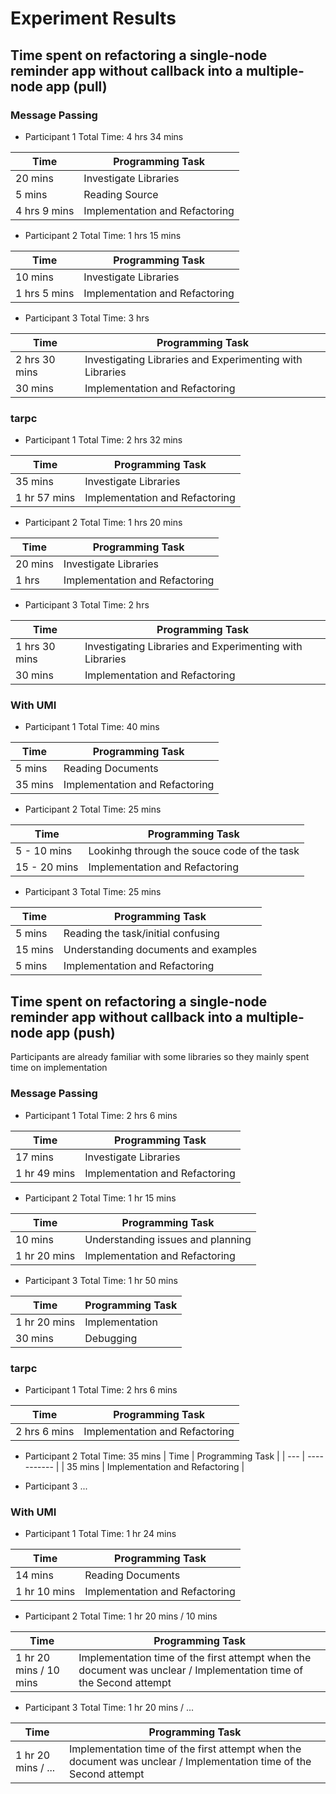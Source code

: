# Experiment Results

## Time spent on refactoring a single-node reminder app without callback into a multiple-node app (pull)

### Message Passing
- Participant 1
Total Time: 4 hrs 34 mins

| Time | Programming Task |
| ---  | -----------      |
| 20 mins |  Investigate Libraries |
| 5 mins | Reading Source |
| 4 hrs 9 mins | Implementation and Refactoring |

- Participant 2
Total Time: 1 hrs 15 mins

| Time | Programming Task |
| --- | ----------- |
| 10 mins |  Investigate Libraries |
| 1 hrs 5 mins | Implementation and Refactoring |

- Participant 3
Total Time: 3 hrs

| Time | Programming Task |
| --- | ----------- |
| 2 hrs 30 mins |  Investigating Libraries and Experimenting with Libraries |
| 30 mins | Implementation and Refactoring |

### tarpc
- Participant 1
Total Time: 2 hrs 32 mins

| Time | Programming Task |
| ---  | -----------      |
| 35 mins |  Investigate Libraries |
| 1 hr 57 mins | Implementation and Refactoring |

- Participant 2
Total Time: 1 hrs 20 mins

| Time | Programming Task |
| --- | ----------- |
| 20 mins |  Investigate Libraries |
| 1 hrs | Implementation and Refactoring |

- Participant 3
Total Time: 2 hrs

| Time | Programming Task |
| --- | ----------- |
| 1 hrs 30 mins |  Investigating Libraries and Experimenting with Libraries |
| 30 mins | Implementation and Refactoring|


### With UMI
- Participant 1
Total Time: 40 mins

| Time | Programming Task |
| --- | ----------- |
| 5 mins | Reading Documents |
| 35 mins | Implementation and Refactoring |

- Participant 2
Total Time: 25 mins

| Time | Programming Task |
| --- | ----------- |
| 5 - 10 mins | Lookinhg through the souce code of the task |
| 15 - 20 mins | Implementation and Refactoring |

- Participant 3
Total Time: 25 mins

| Time | Programming Task |
| --- | ----------- |
| 5 mins |  Reading the task/initial confusing |
| 15 mins | Understanding documents and examples |
| 5 mins | Implementation and Refactoring |

## Time spent on refactoring a single-node reminder app without callback into a multiple-node app (push)

Participants are already familiar with some libraries so they mainly spent time on implementation
### Message Passing
- Participant 1
Total Time: 2 hrs 6 mins

| Time | Programming Task |
| ---  | -----------      |
| 17 mins |  Investigate Libraries |
| 1 hr 49 mins | Implementation and Refactoring |

- Participant 2
Total Time: 1 hr 15 mins

| Time | Programming Task |
| --- | ----------- |
| 10 mins | Understanding issues and planning|
| 1 hr 20 mins | Implementation and Refactoring |

- Participant 3
Total Time: 1 hr 50 mins

| Time | Programming Task |
| --- | ----------- |
| 1 hr 20 mins | Implementation |
| 30 mins | Debugging |

### tarpc
- Participant 1
Total Time: 2 hrs 6 mins

| Time | Programming Task |
| ---  | -----------      |
| 2 hrs 6 mins | Implementation and Refactoring |

- Participant 2
Total Time: 35 mins
| Time | Programming Task |
| --- | ----------- |
| 35 mins | Implementation and Refactoring |

- Participant 3
...

### With UMI
- Participant 1
Total Time: 1 hr 24 mins

| Time | Programming Task |
| --- | ----------- |
| 14 mins | Reading Documents |
| 1 hr 10 mins | Implementation and Refactoring |

- Participant 2
Total Time: 1 hr 20 mins / 10 mins

| Time | Programming Task |
| --- | ----------- |
| 1 hr 20 mins / 10 mins | Implementation time of the first attempt when the document was unclear / Implementation time of the Second attempt| 

- Participant 3
Total Time: 1 hr 20 mins / ...

| Time | Programming Task |
| --- | ----------- |
| 1 hr 20 mins / ... | Implementation time of the first attempt when the document was unclear / Implementation time of the Second attempt| 
